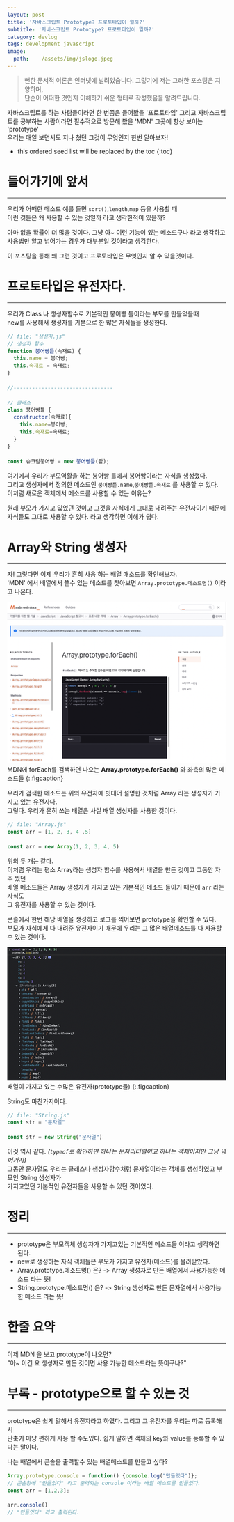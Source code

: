 ```yaml
---
layout: post
title: '자바스크립트 Prototype? 프로토타입이 뭘까?'
subtitle: '자바스크립트 Prototype? 프로토타입이 뭘까?'
category: devlog
tags: development javascript
image:
  path:    /assets/img/jslogo.jpeg
---
```

>뻔한 문서적 이론은 인터넷에 널려있습니다. 그렇기에 저는 그러한 포스팅은 지양하며,  
>단순이 어떠한 것인지 이해하기 쉬운 형태로 작성했음을 알려드립니다.  

자바스크립트를 하는 사람들이라면 한 번쯤은 들어봤을 '프로토타입' 그리고 자바스크립트를
공부하는 사람이라면 필수적으로 방문해 봤을 'MDN' 그곳에 항상 보이는 'prototype'  
우리는 매일 보면서도 지나 쳤던 그것이 무엇인지 한번 알아보자!  

<!--more-->

* this ordered seed list will be replaced by the toc
{:toc}  

# 들어가기에 앞서  
---  
우리가 어떠한 메소드 예를 들면 `sort()`,`length`,`map` 등을 사용할 때  
이런 것들은 왜 사용할 수 있는 것일까 라고 생각한적이 있을까?  

아마 없을 확률이 더 많을 것이다. 그냥 아~ 이런 기능이 있는 메소드구나 라고 생각하고  
사용법만 알고 넘어가는 경우가 대부분일 것이라고 생각한다.  

이 포스팅을 통해 왜 그런 것이고 프로토타입은 무엇인지 알 수 있을것이다.  

# 프로토타입은 유전자다.  
---  
우리가 Class 나 생성자함수로 기본적인 붕어빵 틀이라는 부모를 만들었을때  
new를 사용해서 생성자를 기본으로 한 많은 자식들을 생성한다.  

```js  
// file: "생성자.js"  
// 생성자 함수
function 붕어빵틀(속재료) {
  this.name = 붕어빵;
  this.속재료 = 속재료;
}

//--------------------------------

// 클래스
class 붕어빵틀 {
  constructor(속재료){
    this.name=붕어빵;
    this.속재료=속재료;
  }
}

const 슈크림붕어빵 = new 붕어빵틀(팥);
```

여기에서 우리가 부모역활을 하는 붕어빵 틀에서 붕어빵이라는 자식을 생성했다.  
그리고 생성자에서 정의한 메소드인 `붕어빵틀.name`,`붕어빵틀.속재료` 를 사용할 수 있다.  
이처럼 새로운 객체에서 메소드를 사용할 수 있는 이유는?  

원래 부모가 가지고 있었던 것이고 그것을 자식에게 그대로 내려주는 유전자이기 때문에  
자식들도 그대로 사용할 수 있다. 라고 생각하면 이해가 쉽다.  

# Array와 String 생성자  
---  
자! 그렇다면 이제 우리가 흔히 사용 하는 배열 매소드를 확인해보자.  
'MDN' 에서 배열에서 쓸수 있는 메소드를 찾아보면 `Array.prototype.메소드명()` 이라고 나온다.  

![mdn](/assets/img/develop/2022-03-06-devlop/2022-03-06-prototype.png)  
MDN에 forEach를 검색하면 나오는 __Array.prototype.forEach()__  와 좌측의 많은 메소드들
{:.figcaption}  

우리가 검색한 메소드는 위의 유전자에 빗대어 설명한 것처럼 Array 라는 생성자가 가지고 있는 유전자다.  
그렇다. 우리가 흔히 쓰는 배열은 사실 배열 생성자를 사용한 것이다.  

```js  
// file: "Array.js"
const arr = [1, 2, 3, 4 ,5]

const arr = new Array(1, 2, 3, 4, 5)
```  

위의 두 개는 같다.  
이처럼 우리는 평소 Array라는 생성자 함수를 사용해서 배열을 만든 것이고 그동안 자주 썼던  
배열 메소드들은 Array 생성자가 가지고 있는 기본적인 메소드 들이기 때문에 `arr` 라는 자식도  
그 유전자를 사용할 수 있는 것이다.  

콘솔에서 한번 해당 배열을 생성하고 로그를 찍어보면 prototype을 확인할 수 있다.  
부모가 자식에게 다 내려준 유전자이기 때문에 우리는 그 많은 배열메소드를 다 사용할 수 있는 것이다.  

![console](/assets/img/develop/2022-03-06-devlop/2022-03-06-prototype2.png)  
배열이 가지고 있는 수많은 유전자(prototype들)
{:.figcaption}  

String도 마찬가지이다.  

```js  
// file: "String.js"
const str = "문자열"

const str = new String("문자열")
```  

이것 역시 같다. _(`typeof`로 확인하면 하나는 문자리터럴이고 하나는 객체이지만 그냥 넘어가자)_  
그동안 문자열도 우리는 클래스나 생성자함수처럼 문자열이라는 객체를 생성하였고 부모인 String 생성자가  
가지고있던 기본적인 유전자들을 사용할 수 있던 것이었다.  

# 정리  
---  
* prototype은 부모객체 생성자가 가지고있는 기본적인 메소드들 이라고 생각하면 된다.
* new로 생성하는 자식 객체들은 부모가 가지고 유전자(메소드)를 물려받았다.
* Array.prototype.메소드명() 은? -> Array 생성자로 만든 배열에서 사용가능한 메소드 라는 뜻!
* String.prototype.메소드명() 은? -> String 생성자로 만든 문자열에서 사용가능한 메소드 라는 뜻!

# 한줄 요약  
---  

이제 MDN 을 보고 prototype이 나오면?  
"아~ 이건 요 생성자로 만든 것이면 사용 가능한 메소드라는 뜻이구나?"  

# 부록 - prototype으로 할 수 있는 것  
---  
prototype은 쉽게 말해서 유전자라고 하였다. 그리고 그 유전자를 우리는 따로 등록해서  
단축키 마냥 편하게 사용 할 수도있다. 쉽게 말하면 객체의 key와 value를 등록할 수 있다는 말이다.  

나는 배열에서 콘솔을 출력할수 있는 배열메소드를 만들고 싶다?
```js
Array.prototype.console = function() {console.log("만들었다")};
// 콘솔창에 "만들었다" 라고 출력되는 console 이라는 배열 메소드를 만들었다.
const arr = [1,2,3];

arr.console()
// "만들었다" 라고 출력된다.
```

